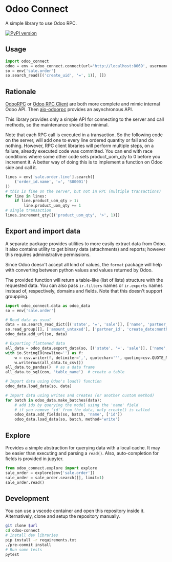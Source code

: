 # Odoo Connect

A simple library to use Odoo RPC.

[![PyPI version](https://badge.fury.io/py/odoo-connect.svg)](https://pypi.org/project/odoo-connect/)

## Usage

```python
import odoo_connect
odoo = env = odoo_connect.connect(url='http://localhost:8069', username='admin', password='admin')
so = env['sale.order']
so.search_read([('create_uid', '=', 1)], [])
```

## Rationale

[OdooRPC](https://pypi.org/project/OdooRPC/)
or [Odoo RPC Client](https://pypi.org/project/odoo-rpc-client/)
are both more complete and mimic internal Odoo API.
Then [aio-odoorpc](https://pypi.org/project/aio-odoorpc/) provides
an asynchronous API.

This library provides only a simple API for connecting to the server
and call methods, so the maintenance should be minimal.

Note that each RPC call is executed in a transaction.
So the following code on the server, will add one to every line ordered
quantity or fail and do nothing.
However, RPC client libraries will perform multiple steps, on a failure,
already executed code was committed. You can end with race conditions
where some other code sets product_uom_qty to 0 before you increment it.
A better way of doing this is to implement a function on Odoo side and call it.

```python
lines = env['sale.order.line'].search([
	('order_id.name', '=', 'S00001')
])
# this is fine on the server, but not in RPC (multiple transactions)
for line in lines:
	if line.product_uom_qty > 1:
		line.product_uom_qty += 1
# single transaction
lines.increment_qty([('product_uom_qty', '>', 1)])
```

## Export and import data

A separate package provides utilities to more easily extract data from Odoo.
It also contains utility to get binary data (attachments) and reports;
however this requires administrative permissions.

Since Odoo doesn't accept all kind of values, the `format` package will help
with converting between python values and values returned by Odoo.

The provided function will return a table-like (list of lists) structure
with the requested data.
You can also pass `ir.filters` names or `ir.exports` names instead of,
respectively, domains and fields. Note that this doesn't support groupping.

```python
import odoo_connect.data as odoo_data
so = env['sale.order']

# Read data as usual
data = so.search_read_dict([('state', '=', 'sale')], ['name', 'partner_id.name'])
so.read_group([], ['amount_untaxed'], ['partner_id', 'create_date:month'])
odoo_data.add_url(so, data)

# Exporting flattened data
all_data = odoo_data.export_data(so, [('state', '=', 'sale')], ['name', 'partner_id.name'])
with io.StringIO(newline='') as f:
    w = csv.writer(f, delimiter=',', quotechar='"', quoting=csv.QUOTE_MINIMAL)
    w.writerows(all_data.to_csv())
all_data.to_pandas()  # as a data frame
all_data.to_sql(con, 'table_name')  # create a table

# Import data using Odoo's load() function
odoo_data.load_data(so, data)

# Import data using writes and creates (or another custom method)
for batch in odoo_data.make_batches(data):
	# add ids by querying the model using the 'name' field
	# if you remove 'id' from the data, only create() is called
	odoo_data.add_fields(so, batch, 'name', ['id'])
	odoo_data.load_data(so, batch, method='write')
```

## Explore

Provides a simple abstraction for querying data with a local cache.
It may be easier than executing and parsing a `read()`.
Also, auto-completion for fields is provided in jupyter.

```python
from odoo_connect.explore import explore
sale_order = explore(env['sale.order'])
sale_order = sale_order.search([], limit=1)
sale_order.read()
```

## Development

You can use a vscode container and open this repository inside it.
Alternatively, clone and setup the repository manually.

```bash
git clone $url
cd odoo-connect
# Install dev libraries
pip install -r requirements.txt
./pre-commit install
# Run some tests
pytest
```
